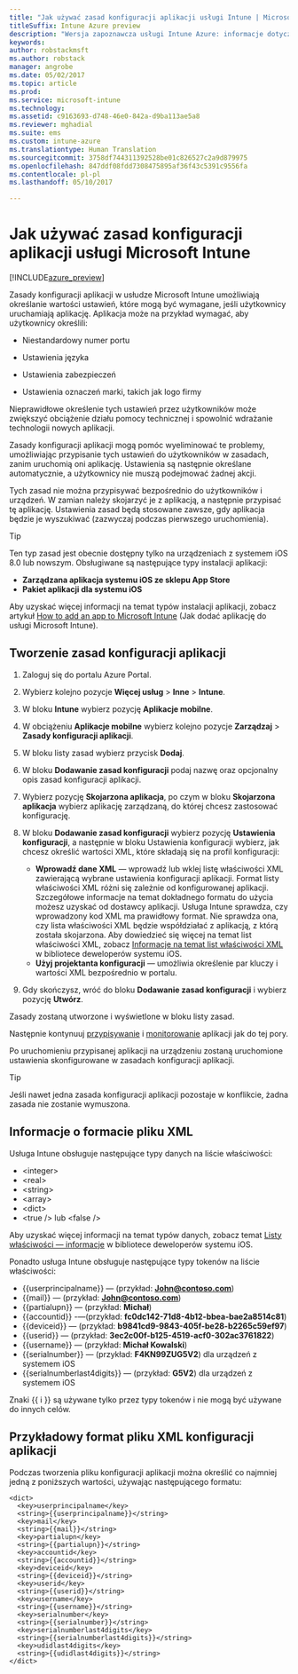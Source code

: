 ```yaml
---
title: "Jak używać zasad konfiguracji aplikacji usługi Intune | Microsoft Docs"
titleSuffix: Intune Azure preview
description: "Wersja zapoznawcza usługi Intune Azure: informacje dotyczące korzystania z zasad konfiguracji aplikacji w celu przekazywania danych konfiguracyjnych do aplikacji dla systemu iOS po jej uruchomieniu."
keywords: 
author: robstackmsft
ms.author: robstack
manager: angrobe
ms.date: 05/02/2017
ms.topic: article
ms.prod: 
ms.service: microsoft-intune
ms.technology: 
ms.assetid: c9163693-d748-46e0-842a-d9ba113ae5a8
ms.reviewer: mghadial
ms.suite: ems
ms.custom: intune-azure
ms.translationtype: Human Translation
ms.sourcegitcommit: 3758df744311392528be01c826527c2a9d879975
ms.openlocfilehash: 847ddf08fdd7308475895af36f43c5391c9556fa
ms.contentlocale: pl-pl
ms.lasthandoff: 05/10/2017

---
```


# <a name="how-to-use-microsoft-intune-app-configuration-policies"></a>Jak używać zasad konfiguracji aplikacji usługi Microsoft Intune

[!INCLUDE[azure_preview](../includes/azure_preview.md)]

Zasady konfiguracji aplikacji w usłudze Microsoft Intune umożliwiają określanie wartości ustawień, które mogą być wymagane, jeśli użytkownicy uruchamiają aplikację. Aplikacja może na przykład wymagać, aby użytkownicy określili:

-   Niestandardowy numer portu

-   Ustawienia języka

-   Ustawienia zabezpieczeń

-   Ustawienia oznaczeń marki, takich jak logo firmy

Nieprawidłowe określenie tych ustawień przez użytkowników może zwiększyć obciążenie działu pomocy technicznej i spowolnić wdrażanie technologii nowych aplikacji.

Zasady konfiguracji aplikacji mogą pomóc wyeliminować te problemy, umożliwiając przypisanie tych ustawień do użytkowników w zasadach, zanim uruchomią oni aplikację. Ustawienia są następnie określane automatycznie, a użytkownicy nie muszą podejmować żadnej akcji.

Tych zasad nie można przypisywać bezpośrednio do użytkowników i urządzeń. W zamian należy skojarzyć je z aplikacją, a następnie przypisać tę aplikację. Ustawienia zasad będą stosowane zawsze, gdy aplikacja będzie je wyszukiwać (zazwyczaj podczas pierwszego uruchomienia).

> [!TIP]
> Ten typ zasad jest obecnie dostępny tylko na urządzeniach z systemem iOS 8.0 lub nowszym. Obsługiwane są następujące typy instalacji aplikacji:
>
> -   **Zarządzana aplikacja systemu iOS ze sklepu App Store**
> -   **Pakiet aplikacji dla systemu iOS**
>
> Aby uzyskać więcej informacji na temat typów instalacji aplikacji, zobacz artykuł [How to add an app to Microsoft Intune](add-apps.md) (Jak dodać aplikację do usługi Microsoft Intune).

## <a name="create-an-app-configuration-policy"></a>Tworzenie zasad konfiguracji aplikacji

1. Zaloguj się do portalu Azure Portal.
2. Wybierz kolejno pozycje **Więcej usług** > **Inne** > **Intune**.
3. W bloku **Intune** wybierz pozycję **Aplikacje mobilne**.
1.  W obciążeniu **Aplikacje mobilne** wybierz kolejno pozycje **Zarządzaj** > **Zasady konfiguracji aplikacji**.

2.  W bloku listy zasad wybierz przycisk **Dodaj**.

3.  W bloku **Dodawanie zasad konfiguracji** podaj nazwę oraz opcjonalny opis zasad konfiguracji aplikacji.
4.  Wybierz pozycję **Skojarzona aplikacja**, po czym w bloku **Skojarzona aplikacja** wybierz aplikację zarządzaną, do której chcesz zastosować konfigurację.
5.  W bloku **Dodawanie zasad konfiguracji** wybierz pozycję **Ustawienia konfiguracji**, a następnie w bloku Ustawienia konfiguracji wybierz, jak chcesz określić wartości XML, które składają się na profil konfiguracji:
    - **Wprowadź dane XML** — wprowadź lub wklej listę właściwości XML zawierającą wybrane ustawienia konfiguracji aplikacji. Format listy właściwości XML różni się zależnie od konfigurowanej aplikacji. Szczegółowe informacje na temat dokładnego formatu do użycia możesz uzyskać od dostawcy aplikacji.
    Usługa Intune sprawdza, czy wprowadzony kod XML ma prawidłowy format. Nie sprawdza ona, czy lista właściwości XML będzie współdziałać z aplikacją, z którą została skojarzona.
    Aby dowiedzieć się więcej na temat list właściwości XML, zobacz [Informacje na temat list właściwości XML](https://developer.apple.com/library/ios/documentation/Cocoa/Conceptual/PropertyLists/UnderstandXMLPlist/UnderstandXMLPlist.html) w bibliotece deweloperów systemu iOS.
    - **Użyj projektanta konfiguracji** — umożliwia określenie par kluczy i wartości XML bezpośrednio w portalu.
8. Gdy skończysz, wróć do bloku **Dodawanie zasad konfiguracji** i wybierz pozycję **Utwórz**.

Zasady zostaną utworzone i wyświetlone w bloku listy zasad.

Następnie kontynuuj [przypisywanie](deploy-apps.md) i [monitorowanie](monitor-apps.md) aplikacji jak do tej pory.

Po uruchomieniu przypisanej aplikacji na urządzeniu zostaną uruchomione ustawienia skonfigurowane w zasadach konfiguracji aplikacji.

> [!TIP]
> Jeśli nawet jedna zasada konfiguracji aplikacji pozostaje w konflikcie, żadna zasada nie zostanie wymuszona.

## <a name="information-about-the-xml-file-format"></a>Informacje o formacie pliku XML

Usługa Intune obsługuje następujące typy danych na liście właściwości:

- &lt;integer&gt;
- &lt;real&gt;
- &lt;string&gt;
- &lt;array&gt;
- &lt;dict&gt;
- &lt;true /&gt; lub &lt;false /&gt;

Aby uzyskać więcej informacji na temat typów danych, zobacz temat [Listy właściwości — informacje](https://developer.apple.com/library/ios/documentation/Cocoa/Conceptual/PropertyLists/AboutPropertyLists/AboutPropertyLists.html) w bibliotece deweloperów systemu iOS.

Ponadto usługa Intune obsługuje następujące typy tokenów na liście właściwości:
- \{\{userprincipalname\}\} — (przykład: **John@contoso.com**)
- \{\{mail\}\} — (przykład: **John@contoso.com**)
- \{\{partialupn\}\} — (przykład: **Michał**)
- \{\{accountid\}\} -—(przykład: **fc0dc142-71d8-4b12-bbea-bae2a8514c81**)
- \{\{deviceid\}\} — (przykład: **b9841cd9-9843-405f-be28-b2265c59ef97**)
- \{\{userid\}\} — (przykład: **3ec2c00f-b125-4519-acf0-302ac3761822**)
- \{\{username\}\} — (przykład: **Michał Kowalski**)
- \{\{serialnumber\}\} — (przykład: **F4KN99ZUG5V2**) dla urządzeń z systemem iOS
- \{\{serialnumberlast4digits\}\} — (przykład: **G5V2**) dla urządzeń z systemem iOS

Znaki \{\{ i \}\} są używane tylko przez typy tokenów i nie mogą być używane do innych celów.





## <a name="example-format-for-an-app-configuration-xml-file"></a>Przykładowy format pliku XML konfiguracji aplikacji

Podczas tworzenia pliku konfiguracji aplikacji można określić co najmniej jedną z poniższych wartości, używając następującego formatu:

```
<dict>
  <key>userprincipalname</key>
  <string>{{userprincipalname}}</string>
  <key>mail</key>
  <string>{{mail}}</string>
  <key>partialupn</key>
  <string>{{partialupn}}</string>
  <key>accountid</key>
  <string>{{accountid}}</string>
  <key>deviceid</key>
  <string>{{deviceid}}</string>
  <key>userid</key>
  <string>{{userid}}</string>
  <key>username</key>
  <string>{{username}}</string>
  <key>serialnumber</key>
  <string>{{serialnumber}}</string>
  <key>serialnumberlast4digits</key>
  <string>{{serialnumberlast4digits}}</string>
  <key>udidlast4digits</key>
  <string>{{udidlast4digits}}</string>
</dict>

```

